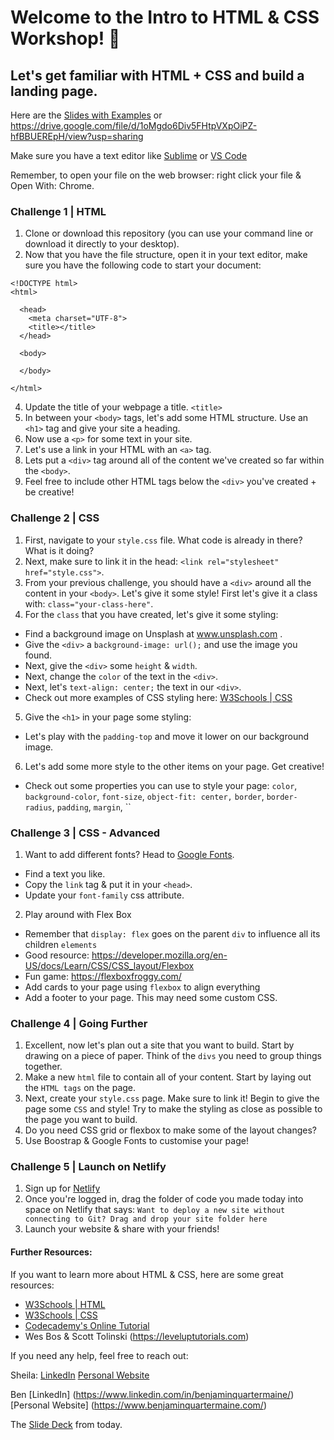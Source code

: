 # Welcome to the Intro to HTML & CSS Workshop! 💅



## Let's get familiar with HTML + CSS and build a landing page. 

Here are the [Slides with Examples](https://bit.ly/2sRFc6r) or https://drive.google.com/file/d/1oMgdo6Div5FHtpVXpOiPZ-hfBBUEREpH/view?usp=sharing

Make sure you have a text editor like [Sublime](https://www.sublimetext.com/3) or [VS Code](https://code.visualstudio.com/download)

Remember, to open your file on the web browser: right click your file & Open With: Chrome. 



### Challenge 1 | HTML
1. Clone or download this repository (you can use your command line or download it directly to your desktop). 
3. Now that you have the file structure, open it in your text editor, make sure you have the following code to start your document: 
```
<!DOCTYPE html>
<html>

  <head>
    <meta charset="UTF-8">
    <title></title>
  </head>

  <body>
  
  </body>
  
</html>
```
4. Update the title of your webpage a title. `<title>`
5. In between your `<body>` tags, let's add some HTML structure. Use an `<h1>` tag and give your site a heading.
6. Now use a `<p>` for some text in your site. 
7. Let's use a link in your HTML with an `<a>` tag.
8. Lets put a `<div>` tag around all of the content we've created so far within the `<body>`.
9. Feel free to include other HTML tags below the `<div>` you've created + be creative!



### Challenge 2 | CSS
1. First, navigate to your `style.css` file. What code is already in there? What is it doing? 
2. Next, make sure to link it in the head: `<link rel="stylesheet" href="style.css">`. 
3. From your previous challenge, you should have a `<div>` around all the content in your `<body>`. Let's give it some style! First let's give it a class with: `class="your-class-here"`. 
4. For the `class` that you have created, let's give it some styling: 
- Find a background image on Unsplash at www.unsplash.com .
- Give the `<div>` a `background-image: url();` and use the image you found. 
- Next, give the `<div>` some `height` & `width`. 
- Next, change the `color` of the text in the `<div>`. 
- Next, let's `text-align: center;` the text in our `<div>`. 
- Check out more examples of CSS styling here: [W3Schools | CSS](https://www.w3schools.com/css/)
5. Give the `<h1>` in your page some styling: 
- Let's play with the `padding-top` and move it lower on our background image. 
6. Let's add some more style to the other items on your page. Get creative! 
- Check out some properties you can use to style your page: `color`, `background-color`, `font-size`, `object-fit: center,` `border`, `border-radius`, `padding`, `margin`, ``



### Challenge 3 | CSS - Advanced
1. Want to add different fonts? Head to [Google Fonts](https://fonts.google.com/). 
- Find a text you like. 
- Copy the `link` tag & put it in your `<head>`. 
- Update your `font-family` css attribute. 
2. Play around with Flex Box
- Remember that `display: flex` goes on the parent `div` to influence all its children `elements` 
- Good resource: https://developer.mozilla.org/en-US/docs/Learn/CSS/CSS_layout/Flexbox
- Fun game: https://flexboxfroggy.com/
- Add cards to your page using `flexbox` to align everything
- Add a footer to your page. This may need some custom CSS. 



### Challenge 4 | Going Further
1. Excellent, now let's plan out a site that you want to build. Start by drawing on a piece of paper. Think of the `divs` you need to group things together. 
2. Make a new `html` file to contain all of your content. Start by laying out the `HTML tags` on the page. 
3. Next, create your `style.css` page. Make sure to link it! Begin to give the page some `CSS` and style! Try to make the styling as close as possible to the page you want to build. 
4. Do you need CSS grid or flexbox to make some of the layout changes? 
5. Use Boostrap & Google Fonts to customise your page! 



### Challenge 5 | Launch on Netlify 
1. Sign up for [Netlify](www.netlify.com)
2. Once you're logged in, drag the folder of code you made today into space on Netlify that says: `Want to deploy a new site without connecting to Git? Drag and drop your site folder here`
3. Launch your website & share with your friends! 



#### Further Resources: 

If you want to learn more about HTML & CSS, here are some great resources: 
- [W3Schools | HTML](https://www.w3schools.com/tags/tag_img.asp)
- [W3Schools | CSS](https://www.w3schools.com/css/)
- [Codecademy's Online Tutorial](https://www.codecademy.com/catalog/language/html-css)
- Wes Bos & Scott Tolinski (https://leveluptutorials.com)

If you need any help, feel free to reach out:

Sheila:
[LinkedIn](https://www.linkedin.com/in/sheilaleveille/)
[Personal Website](www.sheilaleveille.com)

Ben
[LinkedIn] (https://www.linkedin.com/in/benjaminquartermaine/)
[Personal Website] (https://www.benjaminquartermaine.com/)


The [Slide Deck](https://bit.ly/2sRFc6r) from today. 

